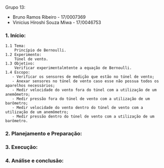 Grupo 13:
- Bruno Ramos Ribeiro - 17/0007369
- Vinicius Hiroshi Souza Miwa - 17/0046753


### 1.	Início:

    1.1 Tema:
        Princípio de Bernoulli.   
    1.2 Experimento:
        Túnel de vento.
    1.3 Objetivo:
        Verificar experimentalmtente a equação de Bernoulli.
    1.4 Escopo:
       - Verificar os sensores de medição que estão no túnel de vento;
       - Anexar sensores no túnel de vento caso esse não possua todos os aparelhos necessários;
       - Medir velocidade do vento fora do túnel com a utilização de um anemômetro;
       - Medir pressão fora do túnel de vento com a utilização de um barômetro;
       - Medir velocidade do vento dentro do túnel de vento com a utilização de um anemômetro;
       - Medir pressão dentro do túnel de vento com a utilização de um barômetro.
   
### 2.	Planejamento e Preparação:

### 3.	Execução:
 
### 4.	Análise e conclusão:
